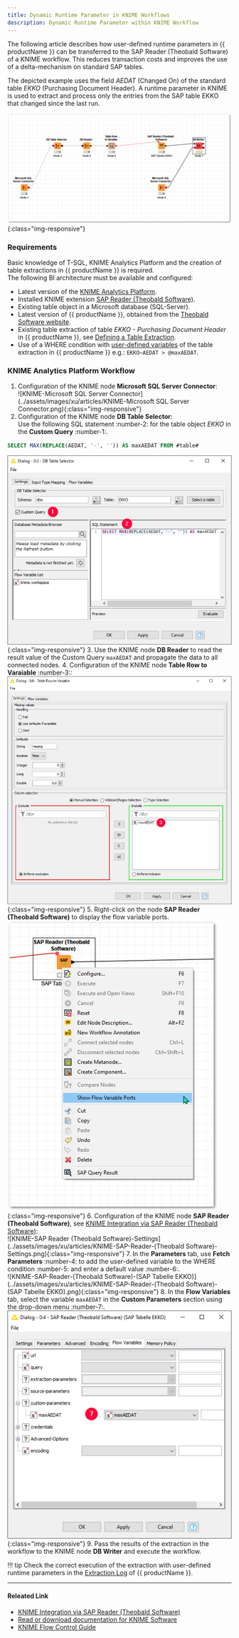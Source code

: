```yaml
---
title: Dynamic Runtime Parameter in KNIME Workflows
description: Dynamic Runtime Parameter within KNIME Workflow
---
```



The following article describes how user-defined runtime parameters in {{ productName }} can be transferred to the SAP Reader (Theobald Software) of a KNIME workflow. 
This reduces transaction costs and improves the use of a delta-mechanism on standard SAP tables. 

The depicted example uses the field *AEDAT* (Changed On) of the standard table *EKKO* (Purchasing Document Header). 
A runtime parameter in KNIME is used to extract and process only the entries from the SAP table EKKO that changed since the last run. 

![KMIME-dynamic-runtime-parameter-workflow](../assets/images/xu/articles/KMIME-dynamic-runtime-parameter-workflow.png){:class="img-responsive"}


### Requirements

Basic knowledge of T-SQL, KNIME Analytics Platform and the creation of table extractions in {{ productName }} is required.<br>
The following BI architecture must be available and configured:

- Latest version of the [KNIME Analytics Platform](https://www.knime.com/downloads).
- Installed KNIME extension [SAP Reader (Theobald Software)](https://hub.knime.com/knime/extensions/org.knime.features.sap.theobald/latest/org.knime.sap.theobald.node.v2.SAPTheobaldReader2NodeFactory).
- Existing table object in a Microsoft database (SQL-Server).
- Latest version of {{ productName }}, obtained from the [Theobald Software website](https://theobald-software.com/en/download-trial).
- Existing table extraction of table *EKKO - Purchasing Document Header* in {{ productName }}, see [Defining a Table Extraction](https://help.theobald-software.com/en/xtract-universal/getting-started/define-a-table-extraction).
- Use of a WHERE condition with [user-defined variables](https://help.theobald-software.com/en/xtract-universal/advanced-techniques/user-defined-variables) of the table extraction in {{ productName }} e.g.: `EKKO~AEDAT > @maxAEDAT`.

### KNIME Analytics Platform Workflow

1. Configuration of the KNIME node **Microsoft SQL Server Connector**:<br>
![KNIME-Microsoft SQL Server Connector](../assets/images/xu/articles/KNIME-Microsoft SQL Server Connector.png){:class="img-responsive"}
2. Configuration of the KNIME node **DB Table Selector**: <br>
Use the following SQL statement :number-2: for the table object *EKKO* in the **Custom Query** :number-1:.
```sql
SELECT MAX(REPLACE(AEDAT, '-', '')) AS maxAEDAT FROM #table#
```
![KNIME-DB-Table-Selector](../assets/images/xu/articles/KNIME-DB-Table-Selector.png){:class="img-responsive"}
3. Use the KNIME node **DB Reader** to read the result value of the Custom Query `maxAEDAT` and propagate the data to all connected nodes.
4. Configuration of the KNIME node **Table Row to Varaiable** :number-3::<br>
![KNIME-Table-Row-to-Variable](../assets/images/xu/articles/KNIME-Table-Row-to-Variable.png){:class="img-responsive"}
5. Right-click on the node **SAP Reader (Theobald Software)** to display the flow variable ports.<br>
![KNIME-Show-Flow-Variables-Ports](../assets/images/xu/articles/KNIME-Show-Flow-Variables-Ports.png){:class="img-responsive"}
6. Configuration of the KNIME node **SAP Reader (Theobald Software)**, see [KNIME Integration via SAP Reader (Theobald Software)](https://kb.theobald-software.com/xtract-universal/knime-integration-via-sap-reader#step-by-step-guide):<br>
![KNIME-SAP Reader (Theobald Software)-Settings](../assets/images/xu/articles/KNIME-SAP-Reader-(Theobald Software)-Settings.png){:class="img-responsive"}
7. In the **Parameters** tab, use **Fetch Parameters** :number-4: to add the user-defined variable to the WHERE condition :number-5: and enter a default value :number-6:.<br>
![KNIME-SAP-Reader-(Theobald Software)-(SAP Tabelle EKKO)](../assets/images/xu/articles/KNIME-SAP-Reader-(Theobald Software)-(SAP Tabelle EKKO).png){:class="img-responsive"}
8. In the **Flow Variables** tab, select the variable `maxAEDAT` in the **Custom Parameters** section using the drop-down menu :number-7:.<br>
![KNIME-SAP-Reader-Flow-Variables](../assets/images/xu/articles/KNIME-SAP-Reader-Flow-Variables.png){:class="img-responsive"}
9. Pass the results of the extraction in the workflow to the KNIME node **DB Writer** and execute the workflow.

!!! tip
    Check the correct execution of the extraction with user-defined runtime parameters in the [Extraction Log](https://help.theobald-software.com/en/xtract-universal/logging#reading-logs---extraction-log) of {{ productName }}.


****
#### Releated Link
- [KNIME Integration via SAP Reader (Theobald Software)](https://kb.theobald-software.com/xtract-universal/knime-integration-via-sap-reader)
- [Read or download documentation for KNIME Software](https://docs.knime.com/)
- [KNIME Flow Control Guide](https://docs.knime.com/2021-06/analytics_platform_flow_control_guide/index.html#introduction)
